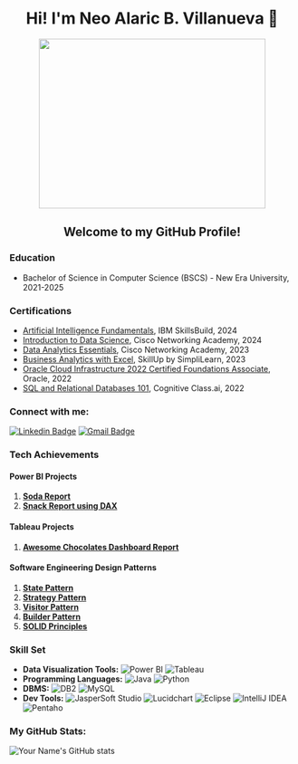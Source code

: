 # <div align="center"> Hi! I'm Neo Alaric B. Villanueva  👋 </div>
<p align="center">
  <img width="400" height="300" src="https://user-images.githubusercontent.com/74038190/212748842-9fcbad5b-6173-4175-8a61-521f3dbb7514.gif">
</p>

## <div align="center"> Welcome to my GitHub Profile! </div>

### Education
- Bachelor of Science in Computer Science (BSCS) - New Era University, 2021-2025

### Certifications
- [Artificial Intelligence Fundamentals](https://www.credly.com/badges/9c554390-3425-45b2-97d7-7ea487003782/public_url), IBM SkillsBuild, 2024 
- [Introduction to Data Science](https://www.credly.com/badges/79236ed0-a84d-4f5f-8458-a1943bc72d17/public_url), Cisco Networking Academy, 2024
- [Data Analytics Essentials](https://www.credly.com/badges/499cec2d-56c9-47db-a714-7222435c174f/public_url), Cisco Networking Academy, 2023
- [Business Analytics with Excel](https://www.simplilearn.com/skillup-certificate-landing?token=eyJjb3Vyc2VfaWQiOiI2NjQiLCJjZXJ0aWZpY2F0ZV91cmwiOiJodHRwczpcL1wvY2VydGlmaWNhdGVzLnNpbXBsaWNkbi5uZXRcL3NoYXJlXC90aHVtYl80NDk4OTI4XzE2OTQwODcyODEucG5nIiwidXNlcm5hbWUiOiJOZW8gQWxhcmljIEIuIFZpbGxhbnVldmEifQ%3D%3D&utm_source=shared-certificate&utm_medium=lms&utm_campaign=shared-certificate-promotion&referrer=https%3A%2F%2Flms.simplilearn.com%2Fcourses%2F2738%2FBusiness-Analytics-with-Excel%2Fcertificate%2Fdownload-skillup&%24web_only=true&_branch_match_id=1152046816905992737&_branch_referrer=H4sIAAAAAAAAA8soKSkottLXL87MLcjJ1EssKNDLyczL1k%2FVr7KMCK3wcQwLcU4CAF3BrZglAAAA), SkillUp by SimpliLearn, 2023
- [Oracle Cloud Infrastructure 2022 Certified Foundations Associate](https://catalog-education.oracle.com/pls/certview/sharebadge?id=0C7DFC8F9F07D02FB98BF3AA4FC4393D2D7E8B6F3AE32564554842BBE0953AC4&fbclid=IwAR3QFwVUZAw1N2wd7LYkIeh287T7tqUsq5t5YZFOq0xVSqaxUm0VImUFsoo), Oracle, 2022
- [SQL and Relational Databases 101](https://courses.cognitiveclass.ai/certificates/a6ec03942ac54336ab38d6cae1052a39), Cognitive Class.ai, 2022

### Connect with me:
[![Linkedin Badge](https://img.shields.io/badge/-LinkedIn-blue?style=flat-square&logo=Linkedin&logoColor=white&link=https://www.linkedin.com/in/neo-alaric-villanueva-888527291/)](https://www.linkedin.com/in/neo-alaric-villanueva-888527291/)
[![Gmail Badge](https://img.shields.io/badge/-Gmail-c14438?style=flat-square&logo=Gmail&logoColor=white&link=mailto:neoalaric.villanueva@gmail.com)](mailto:neoalaric.villanueva@gmail.com)

### Tech Achievements

#### Power BI Projects
1. **[Soda Report](https://app.powerbi.com/view?r=eyJrIjoiOTBiZDM3YTQtZmYwOC00NWQ3LThkMDgtYmQ4YzZiYmU1NzcxIiwidCI6ImM1YjRlMWZlLThiNDEtNDEzMy1hNmU2LTE1NTk3MmE0ZTczYyIsImMiOjEwfQ%3D%3D)** 
2. **[Snack Report using DAX](https://app.powerbi.com/view?r=eyJrIjoiOGIzODJjNTItOTdmMS00OWUxLTg5YTMtNDRiM2ZlNjk5MTU3IiwidCI6ImM1YjRlMWZlLThiNDEtNDEzMy1hNmU2LTE1NTk3MmE0ZTczYyIsImMiOjEwfQ%3D%3D)**

#### Tableau Projects
1. **[Awesome Chocolates Dashboard Report](https://public.tableau.com/shared/8N43BXKGT?:display_count=n&:origin=viz_share_link)** 

#### Software Engineering Design Patterns
1. **[State Pattern](https://github.com/neoalaricv/statePattern.git)** 
2. **[Strategy Pattern](https://github.com/neoalaricv/strategyPattern.git)** 
3. **[Visitor Pattern](https://github.com/neoalaricv/Visitor-Pattern.git)** 
4. **[Builder Pattern](https://github.com/neoalaricv/builderPattern.git)** 
5. **[SOLID Principles](https://github.com/neoalaricv/SOLIDLab.git)** 

### Skill Set
- **Data Visualization Tools:** 
  ![Power BI](https://img.shields.io/badge/Power%20BI-F2C811?style=for-the-badge&logo=Power%20BI&logoColor=white)
  ![Tableau](https://img.shields.io/badge/Tableau-E97627?style=for-the-badge&logo=Tableau&logoColor=white)
- **Programming Languages:** 
  ![Java](https://img.shields.io/badge/Java-007396?style=for-the-badge&logo=java&logoColor=white)
  ![Python](https://img.shields.io/badge/Python-3776AB?style=for-the-badge&logo=python&logoColor=white)
- **DBMS:** 
  ![DB2](https://img.shields.io/badge/DB2-0033A0?style=for-the-badge&logo=IBM&logoColor=white)
  ![MySQL](https://img.shields.io/badge/MySQL-4479A1?style=for-the-badge&logo=mysql&logoColor=white)
- **Dev Tools:** 
  ![JasperSoft Studio](https://img.shields.io/badge/JasperSoft%20Studio-007396?style=for-the-badge&logo=Jaspersoft&logoColor=white)
  ![Lucidchart](https://img.shields.io/badge/Lucidchart-F28D1A?style=for-the-badge&logo=Lucidchart&logoColor=white)
  ![Eclipse](https://img.shields.io/badge/Eclipse-2C2255?style=for-the-badge&logo=eclipse&logoColor=white)
  ![IntelliJ IDEA](https://img.shields.io/badge/IntelliJ%20IDEA-000000?style=for-the-badge&logo=intellij%20idea&logoColor=white)
  ![Pentaho](https://img.shields.io/badge/Pentaho-0D87C9?style=for-the-badge&logo=pentaho&logoColor=white)

### My GitHub Stats:
![Your Name's GitHub stats](https://github-readme-stats.vercel.app/api?username=neoalaricv&count_private=true&show_icons=true&theme=tokyonight)
